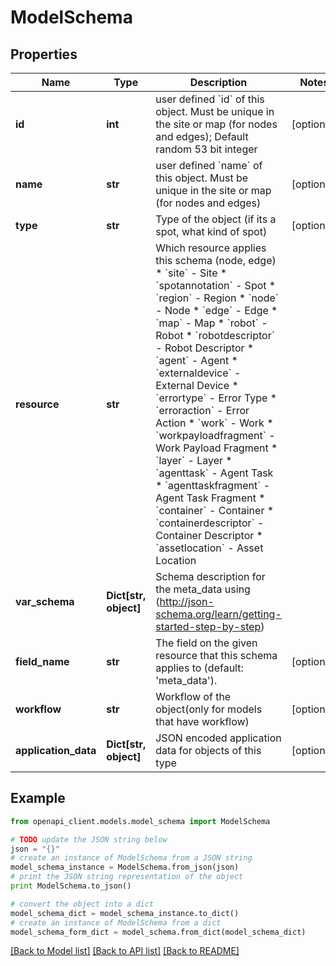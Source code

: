 # ModelSchema


## Properties
Name | Type | Description | Notes
------------ | ------------- | ------------- | -------------
**id** | **int** | user defined &#x60;id&#x60; of this object. Must be unique in the site or map (for nodes and edges); Default random 53 bit integer | [optional] 
**name** | **str** | user defined &#x60;name&#x60; of this object. Must be unique in the site or map (for nodes and edges) | [optional] 
**type** | **str** | Type of the object (if its a spot, what kind of spot) | [optional] 
**resource** | **str** | Which resource applies this schema (node, edge)  * &#x60;site&#x60; - Site * &#x60;spotannotation&#x60; - Spot * &#x60;region&#x60; - Region * &#x60;node&#x60; - Node * &#x60;edge&#x60; - Edge * &#x60;map&#x60; - Map * &#x60;robot&#x60; - Robot * &#x60;robotdescriptor&#x60; - Robot Descriptor * &#x60;agent&#x60; - Agent * &#x60;externaldevice&#x60; - External Device * &#x60;errortype&#x60; - Error Type * &#x60;erroraction&#x60; - Error Action * &#x60;work&#x60; - Work * &#x60;workpayloadfragment&#x60; - Work Payload Fragment * &#x60;layer&#x60; - Layer * &#x60;agenttask&#x60; - Agent Task * &#x60;agenttaskfragment&#x60; - Agent Task Fragment * &#x60;container&#x60; - Container * &#x60;containerdescriptor&#x60; - Container Descriptor * &#x60;assetlocation&#x60; - Asset Location | 
**var_schema** | **Dict[str, object]** | Schema description for the meta_data using (http://json-schema.org/learn/getting-started-step-by-step) | 
**field_name** | **str** | The field on the given resource that this schema applies to (default: &#39;meta_data&#39;). | [optional] 
**workflow** | **str** | Workflow of the object(only for models that have workflow) | [optional] 
**application_data** | **Dict[str, object]** | JSON encoded application data for objects of this type | [optional] 

## Example

```python
from openapi_client.models.model_schema import ModelSchema

# TODO update the JSON string below
json = "{}"
# create an instance of ModelSchema from a JSON string
model_schema_instance = ModelSchema.from_json(json)
# print the JSON string representation of the object
print ModelSchema.to_json()

# convert the object into a dict
model_schema_dict = model_schema_instance.to_dict()
# create an instance of ModelSchema from a dict
model_schema_form_dict = model_schema.from_dict(model_schema_dict)
```
[[Back to Model list]](../README.md#documentation-for-models) [[Back to API list]](../README.md#documentation-for-api-endpoints) [[Back to README]](../README.md)


